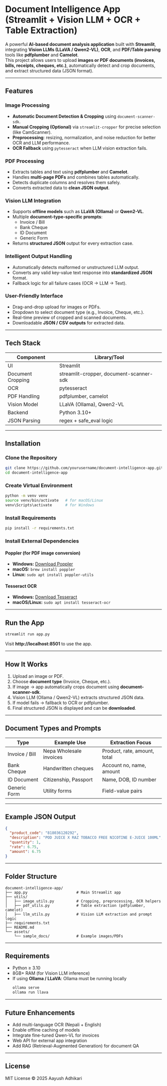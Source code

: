 # Document Intelligence App (Streamlit + Vision LLM + OCR + Table Extraction)

A powerful **AI-based document analysis application** built with **Streamlit**, integrating **Vision LLMs (LLaVA / Qwen2-VL)**, **OCR**, and **PDF/Table parsing** tools like **pdfplumber** and **Camelot**.  
This project allows users to upload **images or PDF documents (invoices, bills, receipts, cheques, etc.)**, automatically detect and crop documents, and extract structured data (JSON format).

---

## Features

### Image Processing
- **Automatic Document Detection & Cropping** using `document-scanner-sdk`.
- **Manual Cropping (Optional)** via `streamlit-cropper` for precise selection (like CamScanner).
- **Preprocessing**: resizing, normalization, and noise reduction for better OCR and LLM performance.
- **OCR Fallback** using `pytesseract` when LLM vision extraction fails.

### PDF Processing
- Extracts tables and text using **pdfplumber** and **Camelot**.
- Handles **multi-page PDFs** and combines tables automatically.
- Detects duplicate columns and resolves them safely.
- Converts extracted data to **clean JSON output**.

### Vision LLM Integration
- Supports **offline models** such as **LLaVA (Ollama)** or **Qwen2-VL**.
- Multiple **document-type-specific prompts**:
  - Invoice / Bill
  - Bank Cheque
  - ID Document
  - Generic Form
- Returns **structured JSON** output for every extraction case.

### Intelligent Output Handling
- Automatically detects malformed or unstructured LLM output.
- Converts any valid key-value text response into **standardized JSON** format.
- Fallback logic for all failure cases (OCR → LLM → Text).

### User-Friendly Interface
- Drag-and-drop upload for images or PDFs.
- Dropdown to select document type (e.g., Invoice, Cheque, etc.).
- Real-time preview of cropped and scanned documents.
- Downloadable **JSON / CSV outputs** for extracted data.

---

## Tech Stack

| Component | Library/Tool |
|------------|--------------|
| UI | Streamlit |
| Document Cropping | streamlit-cropper, document-scanner-sdk |
| OCR | pytesseract |
| PDF Handling | pdfplumber, camelot |
| Vision Model | LLaVA (Ollama), Qwen2-VL |
| Backend | Python 3.10+ |
| JSON Parsing | regex + safe_eval logic |

---

## Installation

### Clone the Repository
```bash
git clone https://github.com/yourusername/document-intelligence-app.git
cd document-intelligence-app
```

### Create Virtual Environment
```bash
python -m venv venv
source venv/bin/activate   # for macOS/Linux
venv\Scripts\activate      # for Windows
```

### Install Requirements
```bash
pip install -r requirements.txt
```

### Install External Dependencies
#### Poppler (for PDF image conversion)
- **Windows:** [Download Poppler](http://blog.alivate.com.au/poppler-windows/)
- **macOS:** `brew install poppler`
- **Linux:** `sudo apt install poppler-utils`

#### Tesseract OCR
- **Windows:** [Download Tesseract](https://github.com/UB-Mannheim/tesseract/wiki)
- **macOS/Linux:** `sudo apt install tesseract-ocr`

---

## Run the App

```bash
streamlit run app.py
```

Visit **http://localhost:8501** to use the app.

---

## How It Works

1. Upload an image or PDF.
2. Choose **document type** (Invoice, Cheque, etc.).
3. If image → app automatically crops document using **document-scanner-sdk**.
4. Vision LLM (Ollama / Qwen2-VL) extracts structured JSON data.
5. If model fails → fallback to OCR or pdfplumber.
6. Final structured JSON is displayed and can be **downloaded**.

---

## Document Types and Prompts

| Type | Example Use | Extraction Focus |
|------|--------------|------------------|
| Invoice / Bill | Nepa Wholesale invoices | Product, rate, amount, total |
| Bank Cheque | Handwritten cheques | Account no, name, amount |
| ID Document | Citizenship, Passport | Name, DOB, ID number |
| Generic Form | Utility forms | Field-value pairs |

---

## Example JSON Output

```json
{
  "product_code": "818036120292",
  "description": "POD JUICE X RAZ TOBACCO FREE NICOTINE E-JUICE 100ML",
  "quantity": 1,
  "rate": 6.75,
  "amount": 6.75
}
```

---

## Folder Structure

```
document-intelligence-app/
├── app.py                      # Main Streamlit app
├── utils/
│   ├── image_utils.py          # Cropping, preprocessing, OCR helpers
│   ├── pdf_utils.py            # Table extraction (pdfplumber, camelot)
│   ├── llm_utils.py            # Vision LLM extraction and prompt logic
├── requirements.txt
├── README.md
└── assets/
    └── sample_docs/            # Example images/PDFs
```

---

## Requirements

- Python ≥ 3.10  
- 8GB+ RAM (for Vision LLM inference)  
- If using **Ollama / LLaVA**: Ollama must be running locally  
  ```bash
  ollama serve
  ollama run llava
  ```

---

## Future Enhancements
- Add multi-language OCR (Nepali + English)
- Enable offline caching of models
- Integrate fine-tuned Qwen-VL for invoices
- Web API for external app integration
- Add RAG (Retrieval-Augmented Generation) for document QA

---

## License
MIT License © 2025 Aayush Adhikari
